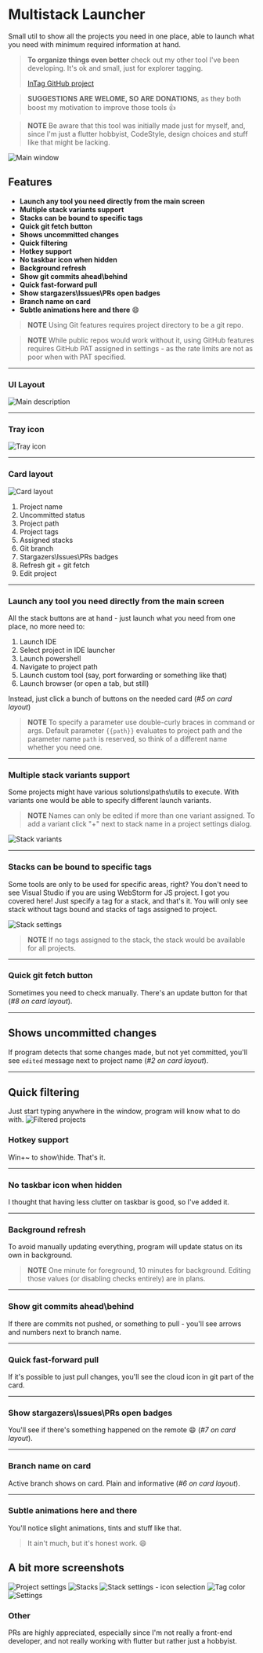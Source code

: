 # Multistack Launcher

Small util to show all the projects you need in one place, able to launch what you need with minimum required information at hand.

> **To organize things even better** check out my other tool I've been developing. It's ok and small, just for explorer tagging.
> 
> [InTag GitHub project](https://github.com/Jamminroot/intag)

> **SUGGESTIONS ARE WELOME, SO ARE DONATIONS**, as they both boost my motivation to improve those tools :+1:

> __NOTE__
Be aware that this tool was initially made just for myself, and, since I'm just a flutter hobbyist, CodeStyle, design choices and stuff like that might be lacking.

![Main window](images/main.png "Main window")

## Features

- __Launch any tool you need directly from the main screen__
- __Multiple stack variants support__
- __Stacks can be bound to specific tags__
- __Quick git fetch button__
- __Shows uncommitted changes__
- __Quick filtering__
- __Hotkey support__
- __No taskbar icon when hidden__
- __Background refresh__ 
- __Show git commits ahead\behind__
- __Quick fast-forward pull__
- __Show stargazers\Issues\PRs open badges__
- __Branch name on card__
- __Subtle animations here and there__ :smile:

> __NOTE__
> Using Git features requires project directory to be a git repo.

> __NOTE__
> While public repos would work without it, using GitHub features requires GitHub PAT assigned in settings - as the rate limits are not as poor when with PAT specified.

---
### UI Layout
![Main description](images/main_description.png "Main description")

---
### Tray icon 

![Tray icon](images/tray_icon.png "Tray icon")


---
### Card layout
![Card layout](images/card_layout.png "Card layout")
1. Project name
2. Uncommitted status
3. Project path
4. Project tags
5. Assigned stacks
6. Git branch
7. Stargazers\Issues\PRs badges
8. Refresh git + git fetch
9. Edit project

---
### Launch any tool you need directly from the main screen

All the stack buttons are at hand - just launch what you need from one place, no more need to:
1) Launch IDE
1) Select project in IDE launcher
1) Launch powershell
1) Navigate to project path
1) Launch custom tool (say, port forwarding or something like that)
1) Launch browser (or open a tab, but still)

Instead, just click a bunch of buttons on the needed card (_#5 on card layout_)

> __NOTE__
To specify a parameter use double-curly braces in command or args. Default parameter `{{path}}` evaluates to project path and the parameter name `path` is reserved, so think of a different name whether you need one. 

---
### Multiple stack variants support

Some projects might have various solutions\paths\utils to execute. With variants one would be able to specify different launch variants.

> __NOTE__
Names can only be edited if more than one variant assigned. To add a variant click "+" next to stack name in a project settings dialog.

![Stack variants](images/stack_variants.png "Stack variants")

---
### Stacks can be bound to specific tags

Some tools are only to be used for specific areas, right? You don't need to see Visual Studio if you are using WebStorm for JS project. I got you covered here! Just specify a tag for a stack, and that's it. You will only see stack without tags bound and stacks of tags assigned to project.

![Stack settings](images/stack_settings.png "Stack settings")

> __NOTE__
If no tags assigned to the stack, the stack would be available for all projects. 

---
### Quick git fetch button

Sometimes you need to check manually. There's an update button for that (_#8 on card layout_).


---
## Shows uncommitted changes

If program detects that some changes made, but not yet committed, you'll see `edited` message next to project name (_#2 on card layout_).

---
## Quick filtering

Just start typing anywhere in the window, program will know what to do with. 
![Filtered projects](images/filter.png "Filtered")

### Hotkey support

Win+~ to show\hide. That's it.

---
### No taskbar icon when hidden

I thought that having less clutter on taskbar is good, so I've added it.

---
### Background refresh

To avoid manually updating everything, program will update status on its own in background.

> __NOTE__
One minute for foreground, 10 minutes for background. Editing those values (or disabling checks entirely) are in plans.

---
### Show git commits ahead\behind

If there are commits not pushed, or something to pull - you'll see arrows and numbers next to branch name.

---
### Quick fast-forward pull

If it's possible to just pull changes, you'll see the cloud icon in git part of the card.

---
### Show stargazers\Issues\PRs open badges

You'll see if there's something happened on the remote :smile: (_#7 on card layout_).

---
### Branch name on card

Active branch shows on card. Plain and informative (_#6 on card layout_).

---
### Subtle animations here and there

You'll notice slight animations, tints and stuff like that. 
> It ain't much, but it's honest work. :smile:


## A bit more screenshots

![Project settings](images/project_settings.png "Project settings")
![Stacks](images/stacks.png "Stacks")
![Stack settings - icon selection](images/stack_settings_icon.png "Stack settings - icon selection")
![Tag color](images/tag_color.png "Tag color selection")
![Settings](images/settings.png "Settings")

### Other

PRs are highly appreciated, especially since I'm not really a front-end developer, and not really working with flutter but rather just a hobbyist.

